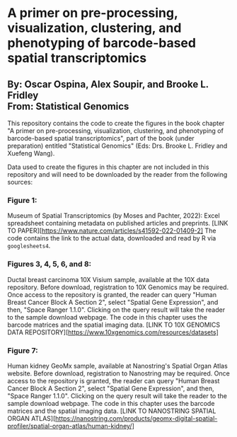 # A primer on pre-processing, visualization, clustering, and phenotyping of barcode-based spatial transcriptomics
## By: Oscar Ospina, Alex Soupir, and Brooke L. Fridley <br/> From: Statistical Genomics

This repository contains the code to create the figures in the book chapter "A primer on 
pre-processing, visualization, clustering, and phenotyping of barcode-based spatial transcriptomics",
part of the book (under preparation) entitled "Statistical Genomics" (Eds: Drs. Brooke L. Fridley and
Xuefeng Wang).

Data used to create the figures in this chapter are not included in this repository and will
need to be downloaded by the reader from the following sources:

### Figure 1:
Museum of Spatial Transcriptomics (by Moses and Pachter, 2022): Excel spreadsheet containing 
metadata on published articles and preprints. [LINK TO PAPER][https://www.nature.com/articles/s41592-022-01409-2]
The code contains the link to the actual data, downloaded and read by R via `googlesheets4`.

### Figures 3, 4, 5, 6, and 8:
Ductal breast carcinoma 10X Visium sample, available at the 10X data repository. Before
download, registration to 10X Genomics may be required. Once access to the repository is granted,
the reader can query "Human Breast Cancer Block A Section 2", select "Spatial Gene Expression", and
then, "Space Ranger 1.1.0". Clicking on the query result will take the reader to the sample
download webpage. The code in this chapter uses the barcode matrices and the spatial imaging
data. [LINK TO 10X GENOMICS DATA REPOSITORY][https://www.10xgenomics.com/resources/datasets]

### Figure 7:
Human kidney GeoMx sample, available at Nanostring's Spatial Organ Atlas website. Before
download, registration to Nanostring may be required. Once access to the repository is granted,
the reader can query "Human Breast Cancer Block A Section 2", select "Spatial Gene Expression", and
then, "Space Ranger 1.1.0". Clicking on the query result will take the reader to the sample
download webpage. The code in this chapter uses the barcode matrices and the spatial imaging
data. [LINK TO NANOSTRING SPATIAL ORGAN ATLAS][https://nanostring.com/products/geomx-digital-spatial-profiler/spatial-organ-atlas/human-kidney/]
